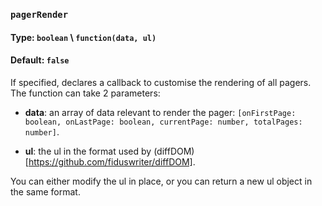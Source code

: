 ### `pagerRender`
#### Type: `boolean` \ `function(data, ul)`
#### Default: `false`


If specified, declares a callback to customise the rendering of all pagers. The function can take 2 parameters:

* **data**: an array of data relevant to render the pager: `[onFirstPage: boolean, onLastPage: boolean, currentPage: number, totalPages: number]`.

* **ul**: the ul in the format used by (diffDOM)[https://github.com/fiduswriter/diffDOM].

You can either modify the ul in place, or you can return a new ul object in the same format.
